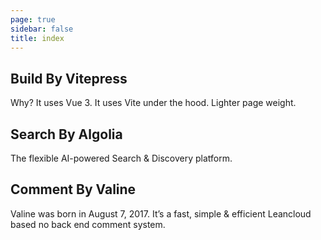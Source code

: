 ```yaml
---
page: true
sidebar: false
title: index
---
```


<Type/>

## Build By Vitepress
 Why? It uses Vue 3. It uses Vite under the hood.  Lighter page weight.
## Search By Algolia
 The flexible AI-powered Search & Discovery platform.
## Comment By Valine
 Valine was born in August 7, 2017. It’s a fast, simple & efficient Leancloud based no back end comment system.


